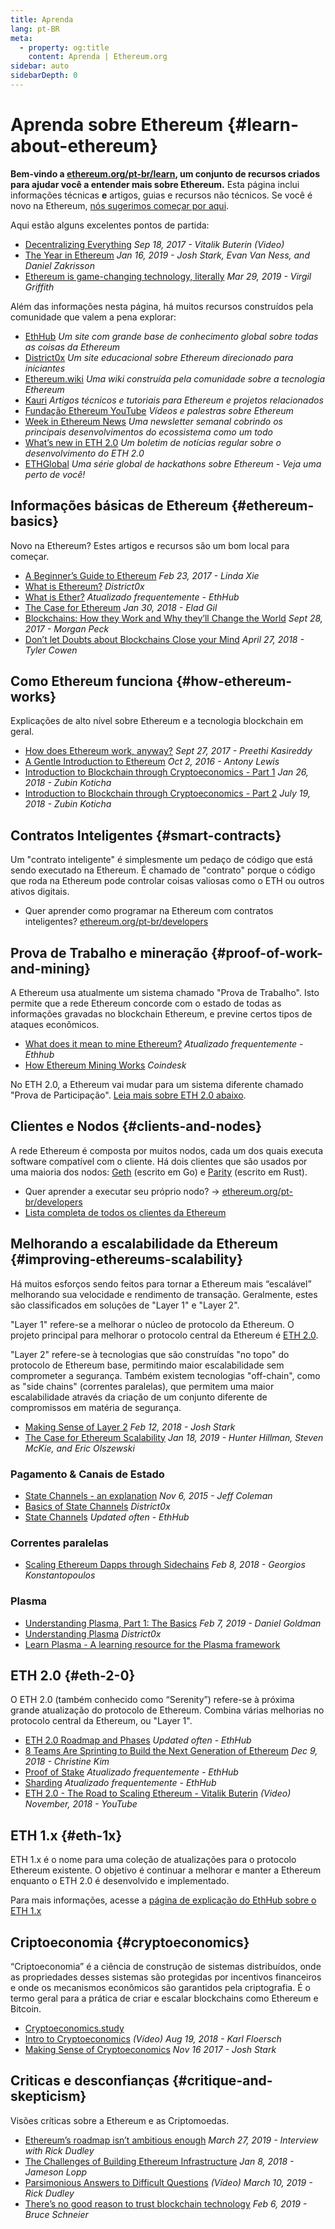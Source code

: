 ```yaml
---
title: Aprenda
lang: pt-BR
meta:
  - property: og:title
    content: Aprenda | Ethereum.org
sidebar: auto
sidebarDepth: 0
---
```


# Aprenda sobre Ethereum {#learn-about-ethereum}

**Bem-vindo a [ethereum.org/pt-br/learn](/pt-br/learn/), um conjunto de recursos criados para ajudar você a entender mais sobre Ethereum.** Esta página inclui informações técnicas **e** artigos, guias e recursos não técnicos. Se você é novo na Ethereum, [nós sugerimos começar por aqui](/pt-br/what-is-ethereum/).

Aqui estão alguns excelentes pontos de partida:

- [Decentralizing Everything](https://www.youtube.com/watch?v=WSN5BaCzsbo&feature=youtu.be) _Sep 18, 2017 - Vitalik Buterin (Video)_
- [The Year in Ethereum](https://medium.com/@jjmstark/the-year-in-ethereum-87a17d6f8276) _Jan 16, 2019 - Josh Stark, Evan Van Ness, and Daniel Zakrisson_
- [Ethereum is game-changing technology, literally](https://medium.com/@virgilgr/ethereum-is-game-changing-technology-literally-d67e01a01cf8) _Mar 29, 2019 - Virgil Griffith_

Além das informações nesta página, há muitos recursos construídos pela comunidade que valem a pena explorar:

- [EthHub](https://docs.ethhub.io) _Um site com grande base de conhecimento global sobre todas as coisas da Ethereum_
- [District0x](https://education.district0x.io/general-topics/understanding-ethereum/) _Um site educacional sobre Ethereum direcionado para iniciantes_
- [Ethereum.wiki](https://ethereum.wiki) _Uma wiki construída pela comunidade sobre a tecnologia Ethereum_
- [Kauri](https://kauri.io) _Artigos técnicos e tutoriais para Ethereum e projetos relacionados_
- [Fundação Ethereum YouTube](https://www.youtube.com/channel/UCNOfzGXD_C9YMYmnefmPH0g) _Vídeos e palestras sobre Ethereum_
- [Week in Ethereum News](https://weekinethereumnews.com/) _Uma newsletter semanal cobrindo os principais desenvolvimentos do ecossistema como um todo_
- [What’s new in ETH 2.0](https://notes.ethereum.org/c/Sk8Zs--CQ) _Um boletim de notícias regular sobre o desenvolvimento do ETH 2.0_
- [ETHGlobal](https://ethglobal.co) _Uma série global de hackathons sobre Ethereum - Veja uma perto de você!_

## Informações básicas de Ethereum {#ethereum-basics}

Novo na Ethereum? Estes artigos e recursos são um bom local para começar.

- [A Beginner’s Guide to Ethereum](https://blog.coinbase.com/a-beginners-guide-to-ethereum-46dd486ceecf) _Feb 23, 2017 - Linda Xie_
- [What is Ethereum?](https://education.district0x.io/general-topics/understanding-ethereum/what-is-ethereum/) _District0x_
- [What is Ether?](https://docs.ethhub.io/ethereum-basics/what-is-ether/) _Atualizado frequentemente - EthHub_
- [The Case for Ethereum](http://blog.eladgil.com/2018/01/the-case-for-ethereum.html) _Jan 30, 2018 - Elad Gil_
- [Blockchains: How they Work and Why they’ll Change the World](https://spectrum.ieee.org/computing/networks/blockchains-how-they-work-and-why-theyll-change-the-world) _Sept 28, 2017 - Morgan Peck_
- [Don’t let Doubts about Blockchains Close your Mind](https://www.bloomberg.com/opinion/articles/2018-04-27/blockchains-warrant-skepticism-but-keep-an-open-mind) _April 27, 2018 - Tyler Cowen_

## Como Ethereum funciona {#how-ethereum-works}

Explicações de alto nível sobre Ethereum e a tecnologia blockchain em geral.

- [How does Ethereum work, anyway?](https://medium.com/@preethikasireddy/how-does-ethereum-work-anyway-22d1df506369) _Sept 27, 2017 - Preethi Kasireddy_
- [A Gentle Introduction to Ethereum](https://bitsonblocks.net/2016/10/02/gentle-introduction-ethereum/) _Oct 2, 2016 - Antony Lewis_
- [Introduction to Blockchain through Cryptoeconomics - Part 1](https://blockchainatberkeley.blog/introduction-to-blockchain-through-cryptoeconomics-part-1-bitcoin-369f245067f9) _Jan 26, 2018 - Zubin Koticha_
- [Introduction to Blockchain through Cryptoeconomics - Part 2](https://medium.com/mechanism-labs/introduction-to-bitcoin-through-cryptoeconomics-part-2-proof-of-work-and-nakamoto-consensus-1252f6a6c012) _July 19, 2018 - Zubin Koticha_

## Contratos Inteligentes {#smart-contracts}

Um "contrato inteligente" é simplesmente um pedaço de código que está sendo executado na Ethereum. É chamado de "contrato" porque o código que roda na Ethereum pode controlar coisas valiosas como o ETH ou outros ativos digitais.

- Quer aprender como programar na Ethereum com contratos inteligentes? [ethereum.org/pt-br/developers](/pt-br/developers/)

## Prova de Trabalho e mineração {#proof-of-work-and-mining}

A Ethereum usa atualmente um sistema chamado "Prova de Trabalho". Isto permite que a rede Ethereum concorde com o estado de todas as informações gravadas no blockchain Ethereum, e previne certos tipos de ataques econômicos.

- [What does it mean to mine Ethereum?](https://docs.ethhub.io/using-ethereum/mining/) _Atualizado frequentemente - Ethhub_
- [How Ethereum Mining Works](https://www.coindesk.com/information/ethereum-mining-works) _Coindesk_

No ETH 2.0, a Ethereum vai mudar para um sistema diferente chamado "Prova de Participação". [Leia mais sobre ETH 2.0 abaixo](./#eth-2-0).

## Clientes e Nodos {#clients-and-nodes}

A rede Ethereum é composta por muitos nodos, cada um dos quais executa software compatível com o cliente. Há dois clientes que são usados por uma maioria dos nodos: [Geth](https://geth.ethereum.org/) (escrito em Go) e [Parity](https://www.parity.io/ethereum/) (escrito em Rust).

- Quer aprender a executar seu próprio nodo? → [ethereum.org/pt-br/developers](/pt-br/developers/#clients--running-your-own-node/)
- [Lista completa de todos os clientes da Ethereum](https://github.com/ConsenSys/ethereum-developer-tools-list#ethereum-clients)

## Melhorando a escalabilidade da Ethereum {#improving-ethereums-scalability}

Há muitos esforços sendo feitos para tornar a Ethereum mais “escalável” melhorando sua velocidade e rendimento de transação. Geralmente, estes são classificados em soluções de "Layer 1" e "Layer 2".

"Layer 1" refere-se a melhorar o núcleo de protocolo da Ethereum. O projeto principal para melhorar o protocolo central da Ethereum é [ETH 2.0](./#eth-2-0).

"Layer 2" refere-se à tecnologias que são construídas "no topo" do protocolo de Ethereum base, permitindo maior escalabilidade sem comprometer a segurança. Também existem tecnologias "off-chain", como as "side chains" (correntes paralelas), que permitem uma maior escalabilidade através da criação de um conjunto diferente de compromissos em matéria de segurança.

- [Making Sense of Layer 2](https://medium.com/l4-media/making-sense-of-ethereums-layer-2-scaling-solutions-state-channels-plasma-and-truebit-22cb40dcc2f4) _Feb 12, 2018 - Josh Stark_
- [The Case for Ethereum Scalability](https://medium.com/connext/the-case-for-ethereum-scalability-d2a8035f880f) _Jan 18, 2019 - Hunter Hillman, Steven McKie, and Eric Olszewski_

### Pagamento & Canais de Estado

- [State Channels - an explanation](https://www.jeffcoleman.ca/state-channels/) _Nov 6, 2015 - Jeff Coleman_
- [Basics of State Channels](https://education.district0x.io/general-topics/understanding-ethereum/basics-state-channels/) _District0x_
- [State Channels](https://docs.ethhub.io/ethereum-roadmap/layer-2-scaling/state-channels/) _Updated often - EthHub_

### Correntes paralelas

- [Scaling Ethereum Dapps through Sidechains](https://medium.com/loom-network/dappchains-scaling-ethereum-dapps-through-sidechains-f99e51fff447) _Feb 8, 2018 - Georgios Konstantopoulos_

### Plasma

- [Understanding Plasma, Part 1: The Basics](https://www.theblockcrypto.com/2019/02/07/understanding-plasma-part-1-the-basics/) _Feb 7, 2019 - Daniel Goldman_
- [Understanding Plasma](https://education.district0x.io/general-topics/understanding-ethereum/understanding-plasma/) _District0x_
- [Learn Plasma - A learning resource for the Plasma framework](https://www.learnplasma.org/en/)

## ETH 2.0 {#eth-2-0}

O ETH 2.0 (também conhecido como “Serenity”) refere-se à próxima grande atualização do protocolo de Ethereum. Combina várias melhorias no protocolo central da Ethereum, ou "Layer 1".

- [ETH 2.0 Roadmap and Phases](https://docs.ethhub.io/ethereum-roadmap/ethereum-2.0/eth-2.0-phases/) _Updated often - EthHub_
- [8 Teams Are Sprinting to Build the Next Generation of Ethereum](https://www.coindesk.com/next-gen-buidlers-the-8-teams-working-on-ethereum-2-0) _Dec 9, 2018 - Christine Kim_
- [Proof of Stake](https://docs.ethhub.io/ethereum-roadmap/ethereum-2.0/proof-of-stake/) _Atualizado frequentemente - EthHub_
- [Sharding](https://docs.ethhub.io/ethereum-roadmap/ethereum-2.0/sharding/) _Atualizado frequentemente - EthHub_
- [ETH 2.0 - The Road to Scaling Ethereum - Vitalik Buterin](https://youtu.be/kCVpDrlVesA) _(Video) November, 2018 - YouTube_

## ETH 1.x {#eth-1x}

ETH 1.x é o nome para uma coleção de atualizações para o protocolo Ethereum existente. O objetivo é continuar a melhorar e manter a Ethereum enquanto o ETH 2.0 é desenvolvido e implementado.

Para mais informações, acesse a [página de explicação do EthHub sobre o ETH 1.x](https://docs.ethhub.io/ethereum-roadmap/ethereum-1.x/)

## Criptoeconomia {#cryptoeconomics}

“Criptoeconomia” é a ciência de construção de sistemas distribuídos, onde as propriedades desses sistemas são protegidas por incentivos financeiros e onde os mecanismos econômicos são garantidos pela criptografia. É o termo geral para a prática de criar e escalar blockchains como Ethereum e Bitcoin.

- [Cryptoeconomics.study](https://cryptoeconomics.study/)
- [Intro to Cryptoeconomics](https://www.youtube.com/watch?v=F0FCI8GxO5I) _(Vídeo) Aug 19, 2018 - Karl Floersch_
- [Making Sense of Cryptoeconomics](https://medium.com/l4-media/making-sense-of-cryptoeconomics-5edea77e4e8d) _Nov 16 2017 - Josh Stark_

## Criticas e desconfianças {#critique-and-skepticism}

Visões críticas sobre a Ethereum e as Criptomoedas.

- [Ethereum’s roadmap isn’t ambitious enough](https://decryptmedia.com/6136/vulcanize-rick-dudley-ethereum-roadmap-makerdao-polkadot) _March 27, 2019 - Interview with Rick Dudley_
- [The Challenges of Building Ethereum Infrastructure](https://medium.com/@lopp/the-challenges-of-building-ethereum-infrastructure-87e443e47a4b) _Jan 8, 2018 - Jameson Lopp_
- [Parsimonious Answers to Difficult Questions](https://www.youtube.com/watch?v=GOkSg0BuSdw&feature=youtu.be) _(Vídeo) March 10, 2019 - Rick Dudley_
- [There’s no good reason to trust blockchain technology](https://www.wired.com/story/theres-no-good-reason-to-trust-blockchain-technology/) _Feb 6, 2019 - Bruce Schneier_
